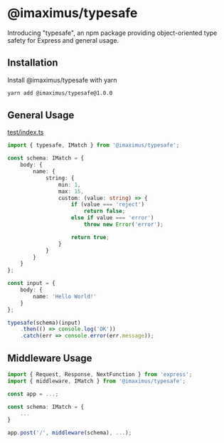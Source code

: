 
# @imaximus/typesafe

Introducing \"typesafe\", an npm package providing object-oriented type safety for Express and general usage.
## Installation

Install @imaximus/typesafe with yarn

```bash
yarn add @imaximus/typesafe@1.0.0
```
    
## General Usage

[test/index.ts](https://github.com/dxgi/typesafe/blob/master/src/test/index.ts)

```typescript
import { typesafe, IMatch } from '@imaximus/typesafe';

const schema: IMatch = {
    body: {
        name: {
            string: {
                min: 1,
                max: 15,
                custom: (value: string) => {
                    if (value === 'reject')
                        return false;
                    else if value === 'error')
                        throw new Error('error');

                    return true;
                } 
            }
        }
    }
};

const input = {
    body: {
        name: 'Hello World!'
    }
};

typesafe(schema)(input)
    .then(() => console.log('OK'))
    .catch(err => console.error(err.message));
```
## Middleware Usage

```typescript
import { Request, Response, NextFunction } from 'express';
import { middleware, IMatch } from '@imaximus/typesafe';

const app = ...;

const schema: IMatch = {
    ...
}

app.post('/', middleware(schema), ...);
```
